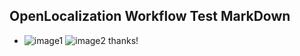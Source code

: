 ## OpenLocalization Workflow Test MarkDown
* ![image1](.\42e68868-e92f-450b-9978-4bf699e995ca.PNG)   ![image2](.\ac09ab99-bae5-4155-a06e-8e31b9a93b2c.png) 
thanks!